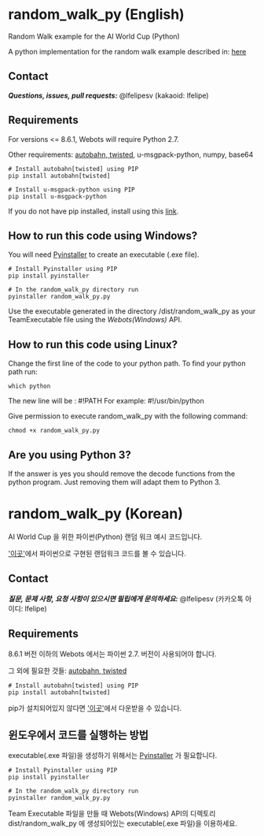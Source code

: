 # random_walk_py (English)
Random Walk example for the AI World Cup (Python)

A python implementation for the random walk example described in: [here](https://github.com/aiwc/examples/tree/master/random_walk)

## Contact

***Questions, issues, pull requests:*** @lfelipesv (kakaoid: lfelipe)

## Requirements

For versions <= 8.6.1, Webots will require Python 2.7.

Other requirements: [autobahn, twisted](http://autobahn.readthedocs.io/en/latest/installation.html), u-msgpack-python, numpy, base64

```shell
# Install autobahn[twisted] using PIP
pip install autobahn[twisted]

# Install u-msgpack-python using PIP
pip install u-msgpack-python
```

If you do not have pip installed, install using this [link](https://pip.pypa.io/en/stable/installing/).

## How to run this code using Windows?

You will need [Pyinstaller](http://www.pyinstaller.org/) to create an executable (.exe file).

```shell
# Install Pyinstaller using PIP
pip install pyinstaller

# In the random_walk_py directory run
pyinstaller random_walk_py.py
```

Use the executable generated in the directory /dist/random_walk_py as your TeamExecutable file using the *Webots(Windows)* API.

## How to run this code using Linux?

Change the first line of the code to your python path. To find your python path run:

```shell
which python
```

The new line will be : #!PATH
For example: #!/usr/bin/python

Give permission to execute random_walk_py with the following command:

```shell
chmod +x random_walk_py.py
```

## Are you using Python 3?

If the answer is yes you should remove the decode functions from the python program. Just removing them will adapt them to Python 3.

# random_walk_py (Korean)

AI World Cup 을 위한 파이썬(Python) 랜덤 워크 예시 코드입니다. 

['이곳'](https://github.com/aiwc/examples/tree/master/random_walk)에서 파이썬으로 구현된 랜덤워크 코드를 볼 수 있습니다.

## Contact

***질문, 문제 사항, 요청 사항이 있으시면 필립에게 문의하세요:*** @lfelipesv (카카오톡 아이디: lfelipe)

## Requirements

8.6.1 버전 이하의 Webots 에서는 파이썬 2.7. 버전이 사용되어야 합니다. 

그 외에 필요한 것들: [autobahn, twisted](http://autobahn.readthedocs.io/en/latest/installation.html)

```shell
# Install autobahn[twisted] using PIP
pip install autobahn[twisted]
```

pip가 설치되어있지 않다면 ['이곳'](https://pip.pypa.io/en/stable/installing/)에서 다운받을 수 있습니다.

## 윈도우에서 코드를 실행하는 방법

executable(.exe 파일)을 생성하기 위해서는 [Pyinstaller](http://www.pyinstaller.org/) 가 필요합니다.

```shell
# Install Pyinstaller using PIP
pip install pyinstaller

# In the random_walk_py directory run
pyinstaller random_walk_py.py
```

Team Executable 파일을 만들 때 Webots(Windows) API의 디렉토리dist/random_walk_py 에 생성되어있는 executable(.exe 파일)을 이용하세요. 

